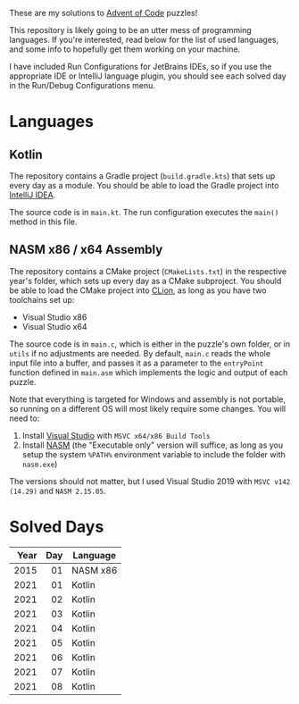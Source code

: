These are my solutions to [Advent of Code](https://adventofcode.com) puzzles!

This repository is likely going to be an utter mess of programming languages. If you're interested, read below for the list of used languages, and some info to hopefully get them working on your machine.

I have included Run Configurations for JetBrains IDEs, so if you use the appropriate IDE or IntelliJ language plugin, you should see each solved day in the Run/Debug Configurations menu.

# Languages

## Kotlin

The repository contains a Gradle project (`build.gradle.kts`) that sets up every day as a module. You should be able to load the Gradle project into [IntelliJ IDEA](https://www.jetbrains.com/idea/).

The source code is in `main.kt`. The run configuration executes the `main()` method in this file.

## NASM x86 / x64 Assembly

The repository contains a CMake project (`CMakeLists.txt`) in the respective year's folder, which sets up every day as a CMake subproject. You should be able to load the CMake project into [CLion](https://www.jetbrains.com/clion/), as long as you have two toolchains set up:
- Visual Studio x86
- Visual Studio x64

The source code is in `main.c`, which is either in the puzzle's own folder, or in `utils` if no adjustments are needed. By default, `main.c` reads the whole input file into a buffer, and passes it as a parameter to the `entryPoint` function defined in `main.asm` which implements the logic and output of each puzzle.

Note that everything is targeted for Windows and assembly is not portable, so running on a different OS will most likely require some changes. You will need to:

1. Install [Visual Studio](https://visualstudio.microsoft.com/) with `MSVC x64/x86 Build Tools`
2. Install [NASM](https://www.nasm.us/pub/nasm/releasebuilds/?C=M;O=D) (the "Executable only" version will suffice, as long as you setup the system `%PATH%` environment variable to include the folder with `nasm.exe`)

The versions should not matter, but I used Visual Studio 2019 with `MSVC v142 (14.29)` and `NASM 2.15.05`.

# Solved Days

| Year | Day | Language |
|-----:|----:|----------|
| 2015 |  01 | NASM x86 |
| 2021 |  01 | Kotlin   |
| 2021 |  02 | Kotlin   |
| 2021 |  03 | Kotlin   |
| 2021 |  04 | Kotlin   |
| 2021 |  05 | Kotlin   |
| 2021 |  06 | Kotlin   |
| 2021 |  07 | Kotlin   |
| 2021 |  08 | Kotlin   |
